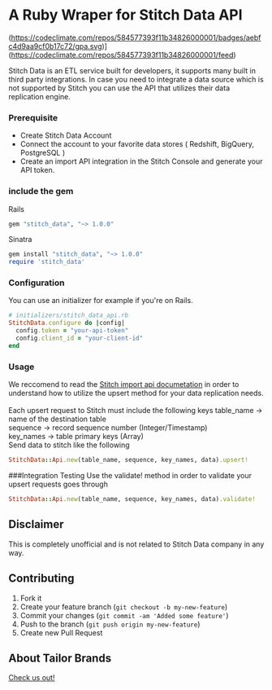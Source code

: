 A Ruby Wraper for Stitch Data API
===================
(https://codeclimate.com/repos/584577393f11b34826000001/badges/aebfc4d9aa9cf0b17c72/gpa.svg)](https://codeclimate.com/repos/584577393f11b34826000001/feed)

Stitch Data is an ETL service built for developers, it supports many built in third party integrations.
In case you need to integrate a data source which is not supported by Stitch you can use the API that utilizes their data replication engine.

### Prerequisite
- Create Stitch Data Account <br/>
- Connect the account to your favorite data stores ( Redshift, BigQuery, PostgreSQL ) <br/>
- Create an import API integration in the Stitch Console and generate your API token.

### include the gem
Rails
```rb
gem "stitch_data", "~> 1.0.0"
```
Sinatra
```rb
gem install "stitch_data", "~> 1.0.0"
require 'stitch_data'
```

### Configuration
You can use an initializer for example if you're on Rails.
```rb
# initializers/stitch_data_api.rb
StitchData.configure do |config|
  config.token = "your-api-token"
  config.client_id = "your-client-id"
end
```
### Usage
We reccomend to read the [Stitch import api documetation](https://docs.stitchdata.com/hc/en-us/articles/223734167-Import-API-Methods ) in order to understand how to utilize the upsert method for your data replication needs. <br/>
<br/>
Each upsert request to Stitch must include the following keys
table_name -> name of the destination table <br/>
sequence -> record sequence number (Integer/Timestamp) <br/>
key_names -> table primary keys (Array)
<br/>
Send data to stitch like the following
```rb
StitchData::Api.new(table_name, sequence, key_names, data).upsert!
```

###Integration Testing
Use the validate! method in order to validate your upsert requests goes through
```rb
StitchData::Api.new(table_name, sequence, key_names, data).validate!
```

## Disclaimer

This is completely unofficial and is not related to Stitch Data company in any way.

## Contributing

1. Fork it
2. Create your feature branch (`git checkout -b my-new-feature`)
3. Commit your changes (`git commit -am 'Added some feature'`)
4. Push to the branch (`git push origin my-new-feature`)
5. Create new Pull Request

## About Tailor Brands
[Check us out!](https://www.tailorbrands.com)
